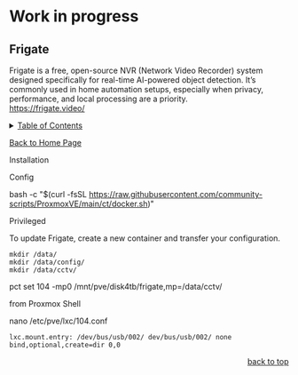 # Work in progress

<a id="readme_top"></a>
## Frigate
Frigate is a free, open-source NVR (Network Video Recorder) system designed specifically for real-time AI-powered object detection. It’s commonly used in home automation setups, especially when privacy, performance, and local processing are a priority.  
https://frigate.video/

<details>
<summary><u>Table of Contents</u></summary>

+ <a href="#Frigate">Frigate</a>
	
</details> 

<a href="https://github.com/HomeStudiosDIY/HomeStudiosDIY/blob/main/README.md">Back to Home Page</a>



Installation



Config





bash -c "$(curl -fsSL https://raw.githubusercontent.com/community-scripts/ProxmoxVE/main/ct/docker.sh)"


Privileged


 To update Frigate, create a new container and transfer your configuration.


	mkdir /data/
	mkdir /data/config/
	mkdir /data/cctv/




pct set 104 -mp0 /mnt/pve/disk4tb/frigate,mp=/data/cctv/


from Proxmox Shell

nano /etc/pve/lxc/104.conf

	lxc.mount.entry: /dev/bus/usb/002/ dev/bus/usb/002/ none bind,optional,create=dir 0,0







<p align="right"><a href="#readme_top">back to top</a></p>
